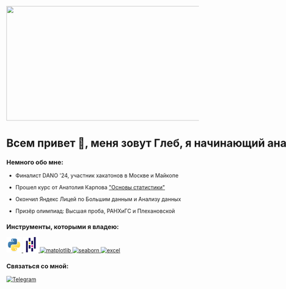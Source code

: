 <br clear="both">

<div align="center">
  <img height="300" width="600" src="https://user-images.githubusercontent.com/74038190/225813708-98b745f2-7d22-48cf-9150-083f1b00d6c9.gif"  />
</div>

###

<h1 align="center" style="white-space: nowrap;">Всем привет 👋, меня зовут Глеб, я начинающий аналитик из Ростова-на-Дону</h1>

<h3 align="left">Немного обо мне:</h3>
<p align="left"> 

- Финалист DANO '24, участник хакатонов в Москве и Майкопе  
   
  
- Прошел курс от Анатолия Карпова ["Основы статистики"](https://stepik.org/course/76/syllabus)  
  

- Окончил Яндекс Лицей по Большим данным и Анализу данных  
  

- Призёр олимпиад: Высшая проба, РАНХиГС и Плехановской  
  


<h3 align="left">Инструменты, которыми я владею:</h3>
<p align="left"> 
  <a href="https://www.python.org" target="_blank" rel="noreferrer"> 
    <img src="https://raw.githubusercontent.com/devicons/devicon/master/icons/python/python-original.svg" alt="python" width="40" height="40"/> 
  </a> 
  <a href="https://pandas.pydata.org/" target="_blank" rel="noreferrer"> 
    <img src="https://raw.githubusercontent.com/devicons/devicon/2ae2a900d2f041da66e950e4d48052658d850630/icons/pandas/pandas-original.svg" alt="pandas" width="40" height="40"/> 
  </a>
  <a href="https://matplotlib.org/" target="_blank" rel="noreferrer"> 
    <img src="https://upload.wikimedia.org/wikipedia/commons/8/84/Matplotlib_icon.svg" alt="matplotlib" width="40" height="40"/> 
  </a>
  <a href="https://seaborn.pydata.org/" target="_blank" rel="noreferrer"> 
    <img src="https://seaborn.pydata.org/_images/logo-mark-lightbg.svg" alt="seaborn" width="40" height="40"/> 
  </a>
  <a href="https://openpyxl.readthedocs.io/" target="_blank" rel="noreferrer"> 
    <img src="https://cdn.worldvectorlogo.com/logos/microsoft-excel-2013.svg" alt="excel" width="40" height="40"/> 
  </a>
</p>

<h3 align="left">Связаться со мной:</h3>
<p align="left">
  <a href="https://Gleb_V0" target="_blank">
    <img src="https://img.icons8.com/color/48/000000/telegram-app--v1.png" alt="Telegram" width="40" height="40"/>
  </a>
